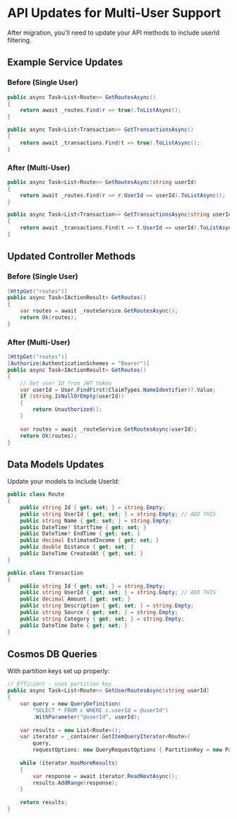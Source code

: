 # API Updates for Multi-User Support

After migration, you'll need to update your API methods to include userId filtering.

## Example Service Updates

### Before (Single User)
```csharp
public async Task<List<Route>> GetRoutesAsync()
{
    return await _routes.Find(r => true).ToListAsync();
}

public async Task<List<Transaction>> GetTransactionsAsync()
{
    return await _transactions.Find(t => true).ToListAsync();
}
```

### After (Multi-User)
```csharp
public async Task<List<Route>> GetRoutesAsync(string userId)
{
    return await _routes.Find(r => r.UserId == userId).ToListAsync();
}

public async Task<List<Transaction>> GetTransactionsAsync(string userId)
{
    return await _transactions.Find(t => t.UserId == userId).ToListAsync();
}
```

## Updated Controller Methods

### Before (Single User)
```csharp
[HttpGet("routes")]
public async Task<IActionResult> GetRoutes()
{
    var routes = await _routeService.GetRoutesAsync();
    return Ok(routes);
}
```

### After (Multi-User)
```csharp
[HttpGet("routes")]
[Authorize(AuthenticationSchemes = "Bearer")]
public async Task<IActionResult> GetRoutes()
{
    // Get user ID from JWT token
    var userId = User.FindFirst(ClaimTypes.NameIdentifier)?.Value;
    if (string.IsNullOrEmpty(userId))
    {
        return Unauthorized();
    }
    
    var routes = await _routeService.GetRoutesAsync(userId);
    return Ok(routes);
}
```

## Data Models Updates

Update your models to include UserId:

```csharp
public class Route
{
    public string Id { get; set; } = string.Empty;
    public string UserId { get; set; } = string.Empty; // ADD THIS
    public string Name { get; set; } = string.Empty;
    public DateTime? StartTime { get; set; }
    public DateTime? EndTime { get; set; }
    public decimal EstimatedIncome { get; set; }
    public double Distance { get; set; }
    public DateTime CreatedAt { get; set; }
}

public class Transaction
{
    public string Id { get; set; } = string.Empty;
    public string UserId { get; set; } = string.Empty; // ADD THIS
    public decimal Amount { get; set; }
    public string Description { get; set; } = string.Empty;
    public string Source { get; set; } = string.Empty;
    public string Category { get; set; } = string.Empty;
    public DateTime Date { get; set; }
}
```

## Cosmos DB Queries

With partition keys set up properly:

```csharp
// Efficient - uses partition key
public async Task<List<Route>> GetUserRoutesAsync(string userId)
{
    var query = new QueryDefinition(
        "SELECT * FROM c WHERE c.userId = @userId")
        .WithParameter("@userId", userId);
        
    var results = new List<Route>();
    var iterator = _container.GetItemQueryIterator<Route>(
        query, 
        requestOptions: new QueryRequestOptions { PartitionKey = new PartitionKey(userId) });
        
    while (iterator.HasMoreResults)
    {
        var response = await iterator.ReadNextAsync();
        results.AddRange(response);
    }
    
    return results;
}
```